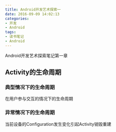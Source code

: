 ```yaml
---
title: Android开发艺术探索一
date: 2016-09-09 14:02:13
categories:
- 开发
- Android
tags:
- 读书笔记
- Android
---
```

Android开发艺术探索笔记第一章

## Activity的生命周期

### 典型情况下的生命周期
在用户参与交互的情况下的生命周期

### 异常情况下的生命周期
当前设备的Configuration发生变化引起Activity销毁重建
